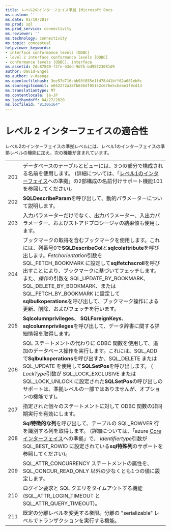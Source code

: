 ```yaml
---
title: レベル2のインターフェイス準拠 |Microsoft Docs
ms.custom: ''
ms.date: 01/19/2017
ms.prod: sql
ms.prod_service: connectivity
ms.reviewer: ''
ms.technology: connectivity
ms.topic: conceptual
helpviewer_keywords:
- interface conformance levels [ODBC]
- level 2 interface conformance levels [ODBC]
- conformance levels [ODBC], interface
ms.assetid: 2dc87840-f2fe-43dd-9d7b-bd95523081d9
author: David-Engel
ms.author: v-daenge
ms.openlocfilehash: 3ee57d716cbb93f855e1fd78d41bff62a681eb6c
ms.sourcegitcommit: e042272a38fb646df05152c676e5cbeae3f9cd13
ms.translationtype: MT
ms.contentlocale: ja-JP
ms.lasthandoff: 04/27/2020
ms.locfileid: "81306164"
---
```

# <a name="level-2-interface-conformance"></a>レベル 2 インターフェイスの適合性
レベル2のインターフェイスの準拠レベルには、レベル1のインターフェイスの準拠レベルの機能に加え、次の機能が含まれています。  
  
|||  
|-|-|  
|201|データベースのテーブルとビューには、3つの部分で構成される名前を使用します。 (詳細については、「[レベル1のインターフェイス](../../../odbc/reference/develop-app/level-1-interface-conformance.md)への準拠」の2部構成の名前付けサポート機能101を参照してください)。|  
|202|**SQLDescribeParam**を呼び出して、動的パラメーターについて説明します。|  
|203|入力パラメーターだけでなく、出力パラメーター、入出力パラメーター、およびストアドプロシージャの結果値も使用します。|  
|204|ブックマークの取得を含むブックマークを使用します。これには、列番号0で**SQLDescribeCol**と**sqlcolattribute**を呼び出します。*Fetchorientation*引数を SQL_FETCH_BOOKMARK に設定して**sqlfetchscroll**を呼び出すことにより、ブックマークに基づいてフェッチします。また、*操作*の引数を SQL_UPDATE_BY_BOOKMARK、SQL_DELETE_BY_BOOKMARK、または SQL_FETCH_BY_BOOKMARK に設定して**sqlbulkoperations**を呼び出して、ブックマーク操作による更新、削除、およびフェッチを行います。|  
|205|**Sqlcolumnprivileges**、 **SQLForeignKeys**、 **sqlcolumnprivileges**を呼び出して、データ辞書に関する詳細情報を取得します。|  
|206|SQL ステートメントの代わりに ODBC 関数を使用して、追加のデータベース操作を実行します。これには、SQL_ADD で**Sqlbulkoperations**を呼び出すか、SQL_DELETE または SQL_UPDATE を使用して**SQLSetPos**を呼び出します。 ( *LockType*引数が SQL_LOCK_EXCLUSIVE または SQL_LOCK_UNLOCK に設定された**SQLSetPos**の呼び出しのサポートは、準拠レベルの一部ではありませんが、オプションの機能です)。|  
|207|指定された個々のステートメントに対して ODBC 関数の非同期実行を有効にします。|  
|208|**Sql特徴的な列**を呼び出して、テーブルの SQL_ROWVER 行を識別する列を取得します。 (詳細については、「azure [Core インターフェイス](../../../odbc/reference/develop-app/core-interface-conformance.md)への準拠」で、 *identifiertype*引数が SQL_BEST_ROWID に設定されている**sql特殊列**のサポートを参照してください)。|  
|209|SQL_ATTR_CONCURRENCY ステートメントの属性を、SQL_CONCUR_READ_ONLY 以外の少なくとも1つの値に設定します。|  
|210|ログイン要求と SQL クエリをタイムアウトする機能 (SQL_ATTR_LOGIN_TIMEOUT と SQL_ATTR_QUERY_TIMEOUT)。|  
|211|既定の分離レベルを変更する権限。分離の "serializable" レベルでトランザクションを実行する機能。|
